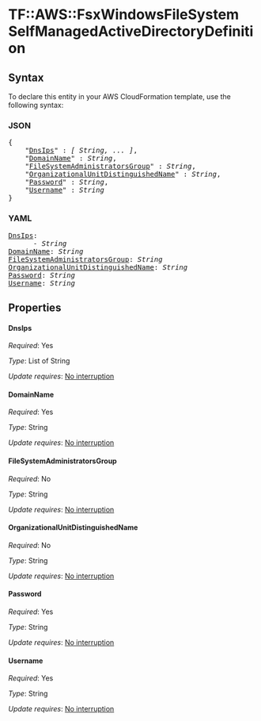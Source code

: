 # TF::AWS::FsxWindowsFileSystem SelfManagedActiveDirectoryDefinition

## Syntax

To declare this entity in your AWS CloudFormation template, use the following syntax:

### JSON

<pre>
{
    "<a href="#dnsips" title="DnsIps">DnsIps</a>" : <i>[ String, ... ]</i>,
    "<a href="#domainname" title="DomainName">DomainName</a>" : <i>String</i>,
    "<a href="#filesystemadministratorsgroup" title="FileSystemAdministratorsGroup">FileSystemAdministratorsGroup</a>" : <i>String</i>,
    "<a href="#organizationalunitdistinguishedname" title="OrganizationalUnitDistinguishedName">OrganizationalUnitDistinguishedName</a>" : <i>String</i>,
    "<a href="#password" title="Password">Password</a>" : <i>String</i>,
    "<a href="#username" title="Username">Username</a>" : <i>String</i>
}
</pre>

### YAML

<pre>
<a href="#dnsips" title="DnsIps">DnsIps</a>: <i>
      - String</i>
<a href="#domainname" title="DomainName">DomainName</a>: <i>String</i>
<a href="#filesystemadministratorsgroup" title="FileSystemAdministratorsGroup">FileSystemAdministratorsGroup</a>: <i>String</i>
<a href="#organizationalunitdistinguishedname" title="OrganizationalUnitDistinguishedName">OrganizationalUnitDistinguishedName</a>: <i>String</i>
<a href="#password" title="Password">Password</a>: <i>String</i>
<a href="#username" title="Username">Username</a>: <i>String</i>
</pre>

## Properties

#### DnsIps

_Required_: Yes

_Type_: List of String

_Update requires_: [No interruption](https://docs.aws.amazon.com/AWSCloudFormation/latest/UserGuide/using-cfn-updating-stacks-update-behaviors.html#update-no-interrupt)

#### DomainName

_Required_: Yes

_Type_: String

_Update requires_: [No interruption](https://docs.aws.amazon.com/AWSCloudFormation/latest/UserGuide/using-cfn-updating-stacks-update-behaviors.html#update-no-interrupt)

#### FileSystemAdministratorsGroup

_Required_: No

_Type_: String

_Update requires_: [No interruption](https://docs.aws.amazon.com/AWSCloudFormation/latest/UserGuide/using-cfn-updating-stacks-update-behaviors.html#update-no-interrupt)

#### OrganizationalUnitDistinguishedName

_Required_: No

_Type_: String

_Update requires_: [No interruption](https://docs.aws.amazon.com/AWSCloudFormation/latest/UserGuide/using-cfn-updating-stacks-update-behaviors.html#update-no-interrupt)

#### Password

_Required_: Yes

_Type_: String

_Update requires_: [No interruption](https://docs.aws.amazon.com/AWSCloudFormation/latest/UserGuide/using-cfn-updating-stacks-update-behaviors.html#update-no-interrupt)

#### Username

_Required_: Yes

_Type_: String

_Update requires_: [No interruption](https://docs.aws.amazon.com/AWSCloudFormation/latest/UserGuide/using-cfn-updating-stacks-update-behaviors.html#update-no-interrupt)


